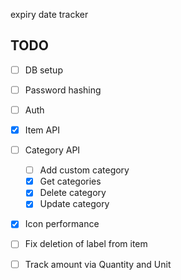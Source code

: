 expiry date tracker

## TODO

- [ ] DB setup
- [ ] Password hashing
- [ ] Auth
- [x] Item API
- [ ] Category API

  - [ ] Add custom category
  - [x] Get categories
  - [x] Delete category
  - [x] Update category

- [x] Icon performance
- [ ] Fix deletion of label from item
- [ ] Track amount via Quantity and Unit
